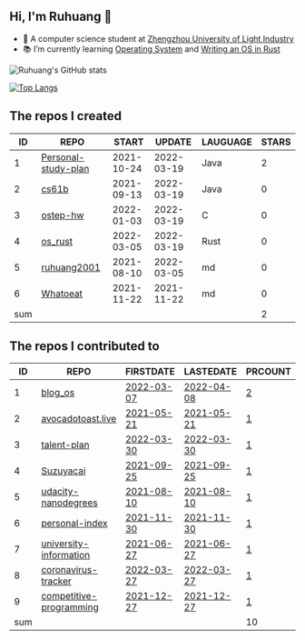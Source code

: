 ## Hi, I'm Ruhuang 👋

- :school: A computer science student at [Zhengzhou University of Light Industry](http://www.zzuli.edu.cn/)
- :books: I’m currently learning [Operating System](https://pages.cs.wisc.edu/~remzi/OSTEP/) and [Writing an OS in Rust](https://os.phil-opp.com/)

![Ruhuang's GitHub stats](https://github-readme-stats.vercel.app/api?username=ruhuang2001&count_private=true&hide_title=true&show_icons=true&theme=vue)

[![Top Langs](https://github-readme-stats.vercel.app/api/top-langs/?username=ruhuang2001&layout=compact)](https://github.com/anuraghazra/github-readme-stats)

<!--START_SECTION:my_github-->
## The repos I created
| ID  |                                   REPO                                    |   START    |   UPDATE   | LAUGUAGE | STARS |
|-----|---------------------------------------------------------------------------|------------|------------|----------|-------|
|   1 | [Personal-study-plan](https://github.com/ruhuang2001/Personal-study-plan) | 2021-10-24 | 2022-03-19 | Java     |     2 |
|   2 | [cs61b](https://github.com/ruhuang2001/cs61b)                             | 2021-09-13 | 2022-03-19 | Java     |     0 |
|   3 | [ostep-hw](https://github.com/ruhuang2001/ostep-hw)                       | 2022-01-03 | 2022-03-19 | C        |     0 |
|   4 | [os_rust](https://github.com/ruhuang2001/os_rust)                         | 2022-03-05 | 2022-03-19 | Rust     |     0 |
|   5 | [ruhuang2001](https://github.com/ruhuang2001/ruhuang2001)                 | 2021-08-10 | 2022-03-05 | md       |     0 |
|   6 | [Whatoeat](https://github.com/ruhuang2001/Whatoeat)                       | 2021-11-22 | 2021-11-22 | md       |     0 |
| sum |                                                                           |            |            |          |     2 |

## The repos I contributed to
| ID  |                                           REPO                                            |                                      FIRSTDATE                                      |                                      LASTEDATE                                      |                                                 PRCOUNT                                                  |
|-----|-------------------------------------------------------------------------------------------|-------------------------------------------------------------------------------------|-------------------------------------------------------------------------------------|----------------------------------------------------------------------------------------------------------|
|   1 | [blog_os](https://github.com/phil-opp/blog_os)                                            | [2022-03-07](https://github.com/phil-opp/blog_os/pull/1091)                         | [2022-04-08](https://github.com/phil-opp/blog_os/pull/1099)                         | [2](https://github.com/phil-opp/blog_os/pulls?q=is%3Apr+author%3Aruhuang2001)                            |
|   2 | [avocadotoast.live](https://github.com/avocadotoastlive/avocadotoast.live)                | [2021-05-21](https://github.com/avocadotoastlive/avocadotoast.live/pull/166)        | [2021-05-21](https://github.com/avocadotoastlive/avocadotoast.live/pull/166)        | [1](https://github.com/avocadotoastlive/avocadotoast.live/pulls?q=is%3Apr+author%3Aruhuang2001)          |
|   3 | [talent-plan](https://github.com/pingcap/talent-plan)                                     | [2022-03-30](https://github.com/pingcap/talent-plan/pull/410)                       | [2022-03-30](https://github.com/pingcap/talent-plan/pull/410)                       | [1](https://github.com/pingcap/talent-plan/pulls?q=is%3Apr+author%3Aruhuang2001)                         |
|   4 | [Suzuyacai](https://github.com/Suzuyacai/Suzuyacai)                                       | [2021-09-25](https://github.com/Suzuyacai/Suzuyacai/pull/1)                         | [2021-09-25](https://github.com/Suzuyacai/Suzuyacai/pull/1)                         | [1](https://github.com/Suzuyacai/Suzuyacai/pulls?q=is%3Apr+author%3Aruhuang2001)                         |
|   5 | [udacity-nanodegrees](https://github.com/mikesprague/udacity-nanodegrees)                 | [2021-08-10](https://github.com/mikesprague/udacity-nanodegrees/pull/54)            | [2021-08-10](https://github.com/mikesprague/udacity-nanodegrees/pull/54)            | [1](https://github.com/mikesprague/udacity-nanodegrees/pulls?q=is%3Apr+author%3Aruhuang2001)             |
|   6 | [personal-index](https://github.com/null-goudan/personal-index)                           | [2021-11-30](https://github.com/null-goudan/personal-index/pull/2)                  | [2021-11-30](https://github.com/null-goudan/personal-index/pull/2)                  | [1](https://github.com/null-goudan/personal-index/pulls?q=is%3Apr+author%3Aruhuang2001)                  |
|   7 | [university-information](https://github.com/CollegesChat/university-information)          | [2021-06-27](https://github.com/CollegesChat/university-information/pull/68)        | [2021-06-27](https://github.com/CollegesChat/university-information/pull/68)        | [1](https://github.com/CollegesChat/university-information/pulls?q=is%3Apr+author%3Aruhuang2001)         |
|   8 | [coronavirus-tracker](https://github.com/koushikkothagal/coronavirus-tracker)             | [2022-03-27](https://github.com/koushikkothagal/coronavirus-tracker/pull/10)        | [2022-03-27](https://github.com/koushikkothagal/coronavirus-tracker/pull/10)        | [1](https://github.com/koushikkothagal/coronavirus-tracker/pulls?q=is%3Apr+author%3Aruhuang2001)         |
|   9 | [competitive-programming](https://github.com/University-of-Bread/competitive-programming) | [2021-12-27](https://github.com/University-of-Bread/competitive-programming/pull/5) | [2021-12-27](https://github.com/University-of-Bread/competitive-programming/pull/5) | [1](https://github.com/University-of-Bread/competitive-programming/pulls?q=is%3Apr+author%3Aruhuang2001) |
| sum |                                                                                           |                                                                                     |                                                                                     |                                                                                                       10 |

<!--END_SECTION:my_github-->
